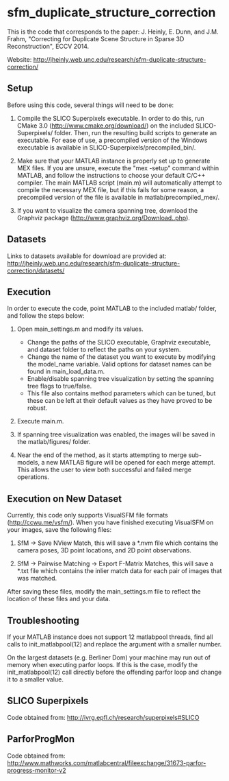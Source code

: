 sfm_duplicate_structure_correction
==================================

This is the code that corresponds to the paper:
  J. Heinly, E. Dunn, and J.M. Frahm, "Correcting for Duplicate Scene Structure in Sparse 3D Reconstruction", ECCV 2014.

Website:
  http://jheinly.web.unc.edu/research/sfm-duplicate-structure-correction/

Setup
-----
Before using this code, several things will need to be done:

1. Compile the SLICO Superpixels executable. In order to do this, run CMake 3.0 (http://www.cmake.org/download/) on the included SLICO-Superpixels/ folder. Then, run the resulting build scripts to generate an executable. For ease of use, a precompiled version of the Windows executable is available in SLICO-Superpixels/precompiled_bin/.

2. Make sure that your MATLAB instance is properly set up to generate MEX files. If you are unsure, execute the "mex -setup" command within MATLAB, and follow the instructions to choose your default C/C++ compiler. The main MATLAB script (main.m) will automatically attempt to compile the necessary MEX file, but if this fails for some reason, a precompiled version of the file is available in matlab/precompiled_mex/.

3. If you want to visualize the camera spanning tree, download the Graphviz package (http://www.graphviz.org/Download..php).

Datasets
--------
Links to datasets available for download are provided at:
http://jheinly.web.unc.edu/research/sfm-duplicate-structure-correction/datasets/

Execution
---------
In order to execute the code, point MATLAB to the included matlab/ folder, and follow the steps below:

1. Open main_settings.m and modify its values.
   - Change the paths of the SLICO executable, Graphviz executable, and dataset folder to reflect the paths on your system.
   - Change the name of the dataset you want to execute by modifying the model_name variable. Valid options for dataset names can be found in main_load_data.m.
   - Enable/disable spanning tree visualization by setting the spanning tree flags to true/false.
   - This file also contains method parameters which can be tuned, but these can be left at their default values as they have proved to be robust.

2. Execute main.m.

3. If spanning tree visualization was enabled, the images will be saved in the matlab/figures/ folder.

4. Near the end of the method, as it starts attempting to merge sub-models, a new MATLAB figure will be opened for each merge attempt. This allows the user to view both successful and failed merge operations.

Execution on New Dataset
------------------------
Currently, this code only supports VisualSFM file formats (http://ccwu.me/vsfm/). When you have finished executing VisualSFM on your images, save the following files:

1. SfM -> Save NView Match, this will save a *.nvm file which contains the camera poses, 3D point locations, and 2D point observations.

2. SfM -> Pairwise Matching -> Export F-Matrix Matches, this will save a *.txt file which contains the inlier match data for each pair of images that was matched.

After saving these files, modify the main_settings.m file to reflect the location of these files and your data.

Troubleshooting
---------------
If your MATLAB instance does not support 12 matlabpool threads, find all calls to init_matlabpool(12) and replace the argument with a smaller number.

On the largest datasets (e.g. Berliner Dom) your machine may run out of memory when executing parfor loops. If this is the case, modify the init_matlabpool(12) call directly before the offending parfor loop and change it to a smaller value.

SLICO Superpixels
-----------------
Code obtained from:
  http://ivrg.epfl.ch/research/superpixels#SLICO

ParforProgMon
-------------
Code obtained from:
  http://www.mathworks.com/matlabcentral/fileexchange/31673-parfor-progress-monitor-v2
